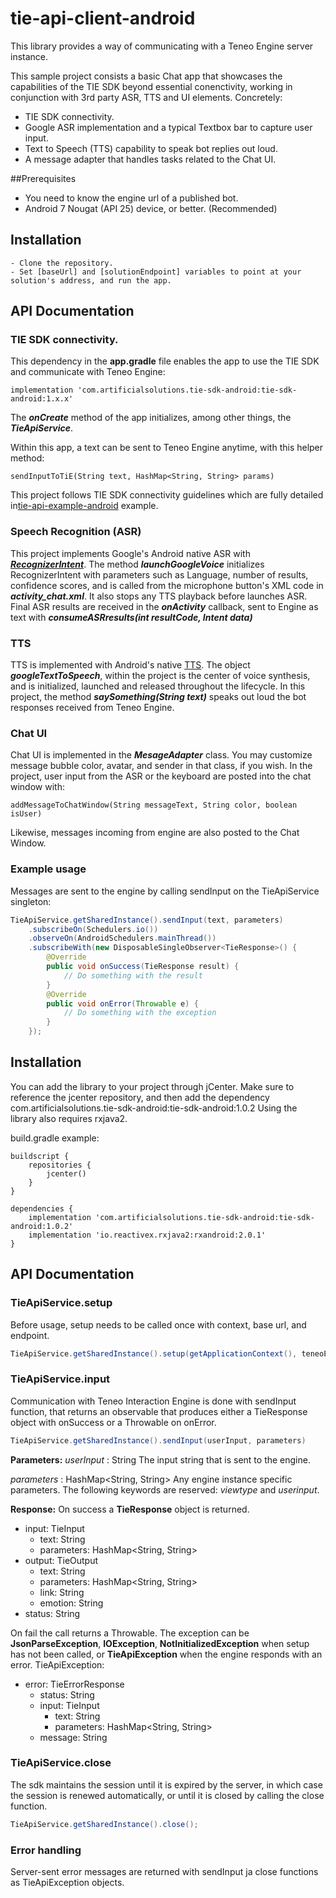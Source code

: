 # tie-api-client-android
This library provides a way of communicating with a Teneo Engine server instance.

This sample project consists a basic Chat app that showcases the capabilities of the TIE SDK beyond essential conenctivity, working in conjunction with 3rd party ASR, TTS and UI elements. Concretely:
   - TIE SDK connectivity.
   - Google ASR implementation and a typical Textbox bar to capture user input. 
   - Text to Speech (TTS) capability to speak bot replies out loud.
   - A message adapter that handles tasks related to the Chat UI.


##Prerequisites
   - You need to know the engine url of a published bot.
   - Android 7 Nougat (API 25) device, or better. (Recommended)

## Installation
    - Clone the repository.
    - Set [baseUrl] and [solutionEndpoint] variables to point at your solution's address, and run the app.


## API Documentation
### TIE SDK connectivity.
This dependency in the **app.gradle** file enables the app to use the TIE SDK and communicate with Teneo Engine:
```
implementation 'com.artificialsolutions.tie-sdk-android:tie-sdk-android:1.x.x'
```
The ***onCreate*** method of the app initializes, among other things, the ***TieApiService***.

Within this app, a text can be sent to Teneo Engine anytime, with this helper method:
```
sendInputToTiE(String text, HashMap<String, String> params)
```
This project follows TIE SDK connectivity guidelines which are fully detailed in[tie-api-example-android](https://github.com/artificialsolutions/tie-api-example-android) example.

### Speech Recognition (ASR)
This project implements Google's Android native ASR with [***RecognizerIntent***](https://developer.android.com/reference/android/speech/RecognizerIntent).
The method ***launchGoogleVoice*** initializes RecognizerIntent with parameters such as Language, number of results, confidence scores, and is called from the microphone button's XML code in ***activity_chat.xml***. It also stops any TTS playback before launches ASR.
Final ASR results are received in the ***onActivity*** callback, sent to Engine as text with ***consumeASRresults(int resultCode, Intent data)***

### TTS
TTS is implemented with Android's native [TTS](https://developer.android.com/reference/android/speech/tts/TextToSpeech). The object ***googleTextToSpeech***, within the project is the center of voice synthesis, and is initialized, launched and released throughout the lifecycle.
In this project, the method ***saySomething(String text)***  speaks out loud the bot responses received from Teneo Engine.

### Chat UI
Chat UI is implemented in the ***MesageAdapter*** class. You may customize message bubble color, avatar, and sender in that class, if you wish. 
In the project, user input from the ASR or the keyboard are posted into the chat window with:
```
addMessageToChatWindow(String messageText, String color, boolean isUser)
```
Likewise, messages incoming from engine are also posted to the Chat Window.




### Example usage
Messages are sent to the engine by calling sendInput on the TieApiService singleton:
``` java
TieApiService.getSharedInstance().sendInput(text, parameters)
	.subscribeOn(Schedulers.io())
	.observeOn(AndroidSchedulers.mainThread())
	.subscribeWith(new DisposableSingleObserver<TieResponse>() {
	    @Override
	    public void onSuccess(TieResponse result) {
	        // Do something with the result
	    }
	    @Override
	    public void onError(Throwable e) {
	        // Do something with the exception
	    }
	});
```

## Installation
You can add the library to your project through jCenter. Make sure to reference the jcenter repository, and then add the dependency
com.artificialsolutions.tie-sdk-android:tie-sdk-android:1.0.2
Using the library also requires rxjava2.

build.gradle example:
```
buildscript {
    repositories {
        jcenter()
    }
}

dependencies {
    implementation 'com.artificialsolutions.tie-sdk-android:tie-sdk-android:1.0.2'
    implementation 'io.reactivex.rxjava2:rxandroid:2.0.1'
}
```

## API Documentation
### TieApiService.setup
Before usage, setup needs to be called once with context, base url, and endpoint.

``` java
TieApiService.getSharedInstance().setup(getApplicationContext(), teneoEngineBaseUrl, endpoint);
```

### TieApiService.input
Communication with Teneo Interaction Engine is done with sendInput function, that
returns an observable that produces either a TieResponse object with onSuccess or a Throwable on onError.

``` java
TieApiService.getSharedInstance().sendInput(userInput, parameters)
```

**Parameters:**
*userInput* : String
The input string that is sent to the engine.

*parameters* : HashMap<String, String>
Any engine instance specific parameters. The following keywords are reserved: *viewtype* and *userinput*.

**Response:**
On success a **TieResponse** object is returned.
- input: TieInput
    - text: String
    - parameters: HashMap<String, String>
- output: TieOutput
    - text: String
    - parameters: HashMap<String, String>
    - link: String
    - emotion: String
- status: String

On fail the call returns a Throwable. The exception can be **JsonParseException**, **IOException**, **NotInitializedException** when setup has not been called, or **TieApiException** when the engine responds with an error.
TieApiException:
- error: TieErrorResponse
    - status: String
    - input: TieInput
        - text: String
        - parameters: HashMap<String, String>
    - message: String

### TieApiService.close
The sdk maintains the session until it is expired by the server, in which case the session is renewed automatically, or until it is closed by calling the close function.

``` java
TieApiService.getSharedInstance().close();
```

### Error handling
Server-sent error messages are returned with sendInput ja close functions as TieApiException objects.
